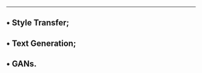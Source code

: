 -------------------------------------------------------------
• Style Transfer;
-------------------------------------------------------------
• Text Generation;
-------------------------------------------------------------
• GANs.
-------------------------------------------------------------
